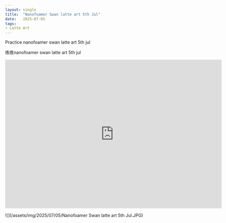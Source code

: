 ```yaml
---
layout: single
title:  "Nanofoamer Swan latte art 5th Jul"
date:   2025-07-05
tags:
- Latte Art
---
```


Practice nanofoamer swan latte art 5th jul

练练nanofoamer swan latte art 5th jul

<div class="embed-container">
  <iframe
      src="https://www.youtube.com/embed/V-TiQwifPA0"
      width="700"
      height="480"
      frameborder="0"
      allowfullscreen="true">
  </iframe>
</div>

![](/assets/img/2025/07/05/Nanofoamer Swan latte art 5th Jul.JPG)
